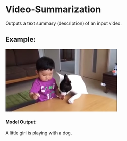 # Video-Summarization
Outputs a text summary (description) of an input video.

## Example:


[<img src="images/baby+dog.jpg" width="350" >](http://www.youtube.com/watch?v=2fqwIPhAY1Q "")

#### Model Output:
A little girl is playing with a dog.

